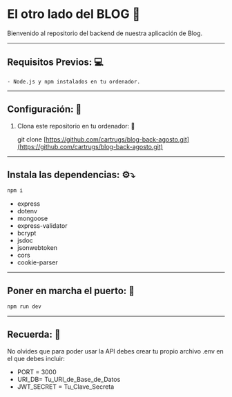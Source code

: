 # El otro lado del BLOG :memo:

Bienvenido al repositorio del backend de nuestra aplicación de Blog.
____________________________

## Requisitos Previos: :computer:

```
- Node.js y npm instalados en tu ordenador.
```
____________________________

## Configuración: :triangular_ruler:

1. Clona este repositorio en tu ordenador: :repeat_one: 

   git clone [https://github.com/cartrugs/blog-back-agosto.git](https://github.com/cartrugs/blog-back-agosto.git)
____________________________


## Instala las dependencias: :gear::arrow_heading_down:

```javascript
npm i
```
- express  
- dotenv
- mongoose
- express-validator
- bcrypt
- jsdoc
- jsonwebtoken
- cors 
- cookie-parser 

____________________________


## Poner en marcha el puerto: :electric_plug: 
```javascript
npm run dev 
``` 
____________________________

## Recuerda: :thinking:
No olvides que para poder usar la API debes crear tu propio archivo .env en el que debes incluir: 

- PORT = 3000 
- URI_DB= Tu_URI_de_Base_de_Datos
- JWT_SECRET = Tu_Clave_Secreta